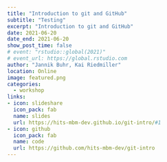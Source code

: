 ```yaml
---
title: "Introduction to git and GitHub"
subtitle: "Testing"
excerpt: "Introduction to git and GitHub"
date: 2021-06-20
date_end: 2021-06-20
show_post_time: false
# event: "rstudio::global(2021)"
# event_url: https://global.rstudio.com
author: "Jannik Buhr, Kai Riedmiller"
location: Online
image: featured.png
categories:
  - workshop
links:
- icon: slideshare
  icon_pack: fab
  name: slides
  url: https://hits-mbm-dev.github.io/git-intro/#1
- icon: github
  icon_pack: fab
  name: code
  url: https://github.com/hits-mbm-dev/git-intro
---
```





